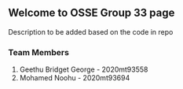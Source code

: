 ## Welcome to OSSE Group 33 page

Description to be added based on the code in repo

### Team Members

1. Geethu Bridget George - 2020mt93558
2. Mohamed Noohu - 2020mt93694



